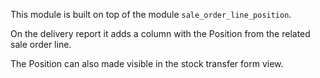 This module is built on top of the module `sale_order_line_position`.

On the delivery report it adds a column with the Position from the
related sale order line.

The Position can also made visible in the stock transfer form view.
